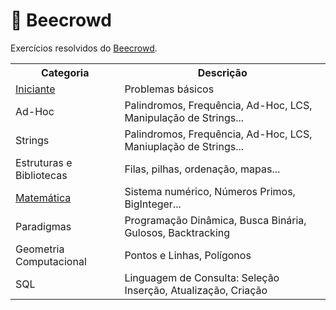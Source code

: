 # 🧩 Beecrowd

Exercícios resolvidos do <a href='https://www.beecrowd.com.br/judge/pt'>Beecrowd</a>. 

<table>
  <tr> 
    <th>Categoria</th>
    <th>Descrição</th>
  </tr>

  <tr>
    <td><a href='https://github.com/Lebackrobot/beecrowd/tree/main/beginner'>Iniciante</a></td>
    <td>Problemas básicos</td>
  </tr>

  <tr>
    <td>Ad-Hoc</td>
    <td> Palindromos, Frequência, Ad-Hoc, LCS, Manipulação de Strings... </td>
  </tr>

  <tr>
    <td>Strings</td>
    <td>Palindromos, Frequência, Ad-Hoc, LCS, Maniuplação de Strings...</td>
  </tr>

  <tr>
    <td>Estruturas e Bibliotecas</td>
    <td>Filas, pilhas, ordenação, mapas...</td>
  </tr>

  <tr>
    <td><a href='https://github.com/Lebackrobot/beecrowd/tree/main/math'>Matemática</a></td>
    <td>Sistema numérico, Números Primos, BigInteger...</td>
  </tr>

  <tr>
    <td>Paradigmas</td>
    <td>Programação Dinâmica, Busca Binária, Gulosos, Backtracking</td>
  </tr>

  <tr>
    <td>Geometria Computacional</td>
    <td>Pontos e Linhas, Polígonos</td>
  </tr>

  <tr>
    <td>SQL</td>
    <td>Linguagem de Consulta: Seleção Inserção, Atualização, Criação</td>
  </tr>
</table>
